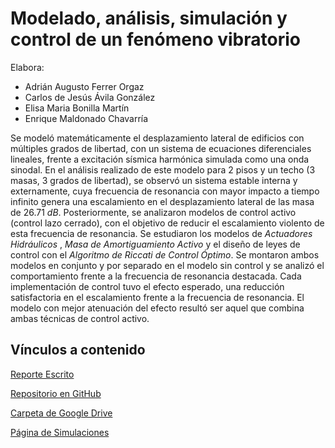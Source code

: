 # Modelado, análisis, simulación y control de un fenómeno vibratorio

Elabora:
* Adrián Augusto Ferrer Orgaz
* Carlos de Jesús Ávila González
* Elisa Maria Bonilla Martín
* Enrique Maldonado Chavarría

Se modeló matemáticamente el desplazamiento lateral de edificios con múltiples grados de libertad, con un sistema de ecuaciones diferenciales lineales, frente a excitación sísmica harmónica simulada como una onda sinodal. En el análisis realizado de este modelo para 2 pisos y un techo (3 masas, 3 grados de libertad), se observó un sistema estable interna y externamente, cuya frecuencia de resonancia con mayor impacto a tiempo infinito genera una escalamiento en el desplazamiento lateral de las masa de $26.71~dB$. Posteriormente, se analizaron modelos de control activo (control lazo cerrado), con el objetivo de reducir el escalamiento violento de esta frecuencia de resonancia. Se estudiaron los modelos de *Actuadores Hidráulicos* , *Masa de Amortiguamiento Activo* y el diseño de leyes de control con el *Algoritmo de Riccati de Control Óptimo*. Se montaron ambos modelos en conjunto y por separado en el modelo sin control y se analizó el comportamiento frente a la frecuencia de resonancia destacada. Cada implementación de control tuvo el efecto esperado, una reducción satisfactoria en el escalamiento frente a la frecuencia de resonancia. El modelo con mejor atenuación del efecto resultó ser aquel que combina ambas técnicas de control activo.

## Vínculos a contenido
<a href="https://drive.google.com/file/d/1rbHz0ZpLgKJfkT1pJHuFUL6v9EprXMnV/view?usp=sharing" target="_blank">Reporte Escrito</a>

<a href="https://github.com/AdrianFO-16/ModelacionMatematicaControlDeSismos" target="_blank">Repositorio en GitHub</a>

<a href="https://drive.google.com/drive/folders/1xlmUVo03crHmguR0dhqxHtzx9yCDZwHR?usp=sharing" target="_blank">Carpeta de Google Drive</a>

<a href="https://adrianfo-16.github.io/ModelacionMatematicaControlDeSismos" target="_blank">Página de Simulaciones</a>
